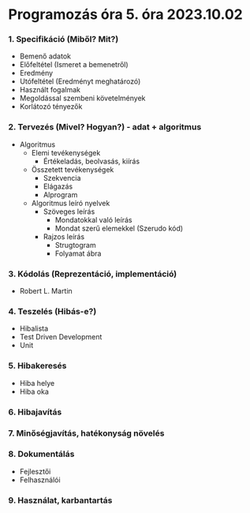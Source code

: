 # Programozás óra 5. óra 2023.10.02

### 1. Specifikáció (Miből? Mit?)

- Bemenő adatok
- Előfeltétel (Ismeret a bemenetről)
- Eredmény
- Utófeltétel (Eredményt meghatározó)
- Használt fogalmak
- Megoldással szembeni követelmények
- Korlátozó tényezők

### 2. Tervezés (Mivel? Hogyan?) - adat + algoritmus

- Algoritmus
    - Elemi tevékenységek
        - Értékeladás, beolvasás, kiírás
    - Összetett tevékenységek
        - Szekvencia
        - Elágazás
        - Alprogram
    - Algoritmus leíró nyelvek
        - Szöveges leírás
            - Mondatokkal való leírás
            - Mondat szerű elemekkel (Szerudo kód)
        - Rajzos leírás
            - Strugtogram
            - Folyamat ábra

### 3. Kódolás (Reprezentáció, implementáció)

- Robert L. Martin

### 4. Teszelés (Hibás-e?)

- Hibalista
- Test Driven Development
- Unit

### 5. Hibakeresés

- Hiba helye
- Hiba oka

### 6. Hibajavítás

### 7. Minőségjavítás, hatékonyság növelés

### 8. Dokumentálás

- Fejlesztői
- Felhasználói

### 9. Használat, karbantartás